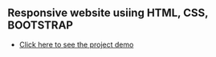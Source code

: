 ## Responsive website usiing HTML, CSS, BOOTSTRAP

- [Click here to see the project demo](https://marufakash.github.io/Responsive-website-using-BootStrap/index.html)